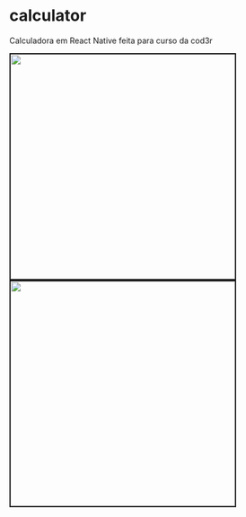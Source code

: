 # calculator
 Calculadora em React Native feita para curso da cod3r

<img style="border-style: solid;border-width: 2px;" src="https://i.imgur.com/rNq03CK.jpg" width="400" /><a>  </a><img style="border-style: solid;border-width: 2px;" src="https://i.imgur.com/vvyU4Qq.jpg" width="400" />

